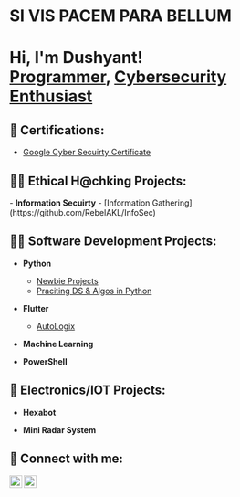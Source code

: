 <h1>SI VIS PACEM PARA BELLUM</h1>

<h1>Hi, I'm Dushyant! <br/><a href="https://github.com/RebelAKL">Programmer</a>, <a href="https://www.linkedin.com/in/dushyant--kaushal/">Cybersecurity Enthusiast</a>

<h2>📜 Certifications:</h2>

 - [Google Cyber Secuirty Certificate](https://github.com/RebelAKL/Projects-in-Python-Newbie) 

<h2>👨‍💻 Ethical H@chking Projects:</h2>
- <b> Information Secuirty</b>
  - [Information Gathering](https://github.com/RebelAKL/InfoSec)
   

<h2>👨‍💻 Software Development Projects:</h2>

- <b>Python</b>
  - [Newbie Projects](https://github.com/RebelAKL/Projects-in-Python-Newbie)
  - [Praciting DS & Algos in Python](https://github.com/joshmadakor1/Algorithms-Practice)
- <b>Flutter</b>
  - [AutoLogix](https://github.com/RebelAKL/AutoLogix) <b>

- <b>Machine Learning</b>


- <b>PowerShell</b>


<h2>🔭 Electronics/IOT Projects:</h2>

- <b>Hexabot</b>

- <b>Mini Radar System</b>


<h2> 🤳 Connect with me:</h2>

[<img align="left" alt="JoshMadakor | LinkedIn" width="22px" src="https://cdn.jsdelivr.net/npm/simple-icons@v3/icons/linkedin.svg" />][linkedin]
[<img align="left" alt="JoshMadakor | Instagram" width="22px" src="https://cdn.jsdelivr.net/npm/simple-icons@v3/icons/instagram.svg" />][instagram]



[instagram]: https://www.instagram.com/unabdriged/
[linkedin]: https://www.linkedin.com/in/dushyant--kaushal/

<!--


- 🔭 I’m currently working on ...
- 🌱 I’m currently learning ...
- 👯 I’m looking to collaborate on ...
- 🤔 I’m looking for help with ...
- 💬 Ask me about ...
- 📫 How to reach me: ...
- 😄 Pronouns: ...
- ⚡ Fun fact: ...
-->

